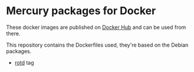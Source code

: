 Mercury packages for Docker
===========================

These docker images are published on
[Docker Hub](https://hub.docker.com/repository/docker/paulbone/mercury)
and can be used from there.

This repository contains the Dockerfiles used, they're based on the Debian
packages.

 * [rotd](docker-rotd) tag

